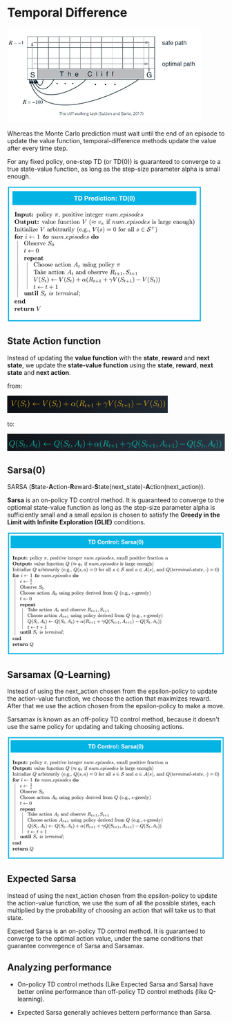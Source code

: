 # **Temporal Difference**

![cliff walking task](/images/rl_cliff_example.png)


Whereas the Monte Carlo prediction must wait until the end of an episode to update the value function, temporal-difference methods update the value after every time step.

For any fixed policy, one-step TD (or TD(0)) is guaranteed to converge to a true state-value function, as long as the step-size parameter alpha is small enough.

![temporal difference prediction](/images/rl_td_prediction.png)

## **State Action function**

Instead of updating the **value function** with the **state**, **reward** and **next state**, we update the **state-value function** using the **state**, **reward**, **next state** and **next action**.

from:

![value functino](/images/rl_td_state_fn.png)

to:

![state-value function](/images/rl_td_state_action_fn.png)


## **Sarsa(0)**

SARSA (**S**tate-**A**ction-**R**eward-**S**tate(next_state)-**A**ction(next_action)).

**Sarsa** is an on-policy TD control method. It is guaranteed to converge to the optiomal state-value function as long as the step-size parameter alpha is sufficiently small and a small epsilon is chosen to satisfy the **Greedy in the Limit with Infinite Exploration (GLIE)** conditions.

![sarsa](/images/rl_sarsa.png)


## **Sarsamax (Q-Learning)**

Instead of using the next_action chosen from the epsilon-policy to update the action-value function, we choose the action that maximizes reward. After that we use the action chosen from the epsilon-policy to make a move.

Sarsamax is known as an off-policy TD control method, because it doesn't use the same policy for updating and taking choosing actions.

![sarsamax](/images/rl_sarsa.png)

## **Expected Sarsa**

Instead of using the next_action chosen from the epsilon-policy to update the action-value function, we use the sum of all the possible states, each multiplied by the probability of choosing an action that will take us to that state.

Expected Sarsa is an on-policy TD control method. It is guaranteed to converge to the optimal action value, under the same conditions that guarantee convergence of Sarsa and Sarsamax.

## **Analyzing performance**

* On-policy TD control methods (Like Expected Sarsa and Sarsa) have better online performance than off-policy TD control methods (like Q-learning).

* Expected Sarsa generally achieves bettern performance than Sarsa.
